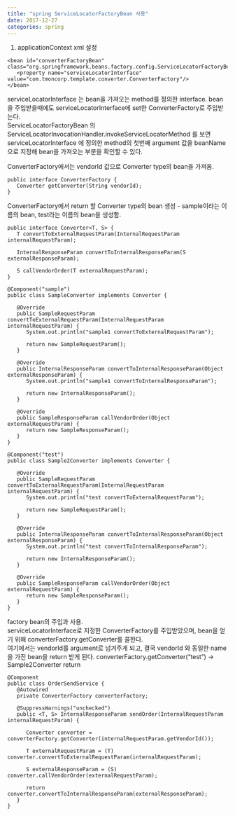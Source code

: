 ```yaml
---
title: "spring ServiceLocatorFactoryBean 사용"
date: 2017-12-27
categories: spring
---
```


1. applicationContext xml 설정
```
<bean id="converterFactoryBean" class="org.springframework.beans.factory.config.ServiceLocatorFactoryBean">
   <property name="serviceLocatorInterface" value="com.tmoncorp.template.converter.ConverterFactory"/>
</bean>
```

serviceLocatorInterface 는 bean을 가져오는 method를 정의한 interface. bean을 주입받을때에도 serviceLocatorInterface에 set한 ConverterFactory로 주입받는다.  
ServiceLocatorFactoryBean 의  ServiceLocatorInvocationHandler.invokeServiceLocatorMethod 를 보면 serviceLocatorInterface 에 정의한 method의 첫번째 argument 값을 beanName으로 지정해 bean을 가져오는 부분을 확인할 수 있다.  

ConverterFactory에서는 vendorId 값으로 Converter type의 bean을 가져옴.
```
public interface ConverterFactory {
   Converter getConverter(String vendorId);
}
```

ConverterFactory에서 return 할 Converter type의 bean 생성 - sample이라는 이름의 bean, test라는 이름의 bean을 생성함.  

```
public interface Converter<T, S> {
   T convertToExternalRequestParam(InternalRequestParam internalRequestParam);

   InternalResponseParam convertToInternalResponseParam(S externalResponseParam);

   S callVendorOrder(T externalRequestParam);
}
```
```
@Component("sample")
public class SampleConverter implements Converter {

   @Override
   public SampleRequestParam convertToExternalRequestParam(InternalRequestParam internalRequestParam) {
      System.out.println("sample1 convertToExternalRequestParam");

      return new SampleRequestParam();
   }

   @Override
   public InternalResponseParam convertToInternalResponseParam(Object externalResponseParam) {
      System.out.println("sample1 convertToInternalResponseParam");

      return new InternalResponseParam();
   }

   @Override
   public SampleResponseParam callVendorOrder(Object externalRequestParam) {
      return new SampleResponseParam();
   }
}
```
```
@Component("test")
public class Sample2Converter implements Converter {

   @Override
   public SampleRequestParam convertToExternalRequestParam(InternalRequestParam internalRequestParam) {
      System.out.println("test convertToExternalRequestParam");

      return new SampleRequestParam();
   }

   @Override
   public InternalResponseParam convertToInternalResponseParam(Object externalResponseParam) {
      System.out.println("test convertToInternalResponseParam");

      return new InternalResponseParam();
   }

   @Override
   public SampleResponseParam callVendorOrder(Object externalRequestParam) {
      return new SampleResponseParam();
   }
}
```
factory bean의 주입과 사용.  
serviceLocatorInterface로 지정한 ConverterFactory를 주입받았으며, bean을 얻기 위해 converterFactory.getConverter를 콜한다.  
여기에서는 vendorId를 argument로 넘겨주게 되고, 결국 vendorId 와 동일한 name을 가진 bean을 return 받게 된다.   converterFactory.getConverter(“test”) -> Sample2Converter return

```
@Component
public class OrderSendService {
   @Autowired
   private ConverterFactory converterFactory;

   @SuppressWarnings("unchecked")
   public <T, S> InternalResponseParam sendOrder(InternalRequestParam internalRequestParam) {

      Converter converter = converterFactory.getConverter(internalRequestParam.getVendorId());

      T externalRequestParam = (T) converter.convertToExternalRequestParam(internalRequestParam);

      S externalResponseParam = (S) converter.callVendorOrder(externalRequestParam);

      return converter.convertToInternalResponseParam(externalResponseParam);
   }
}
```
